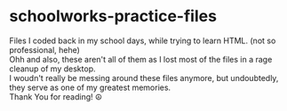 # schoolworks-practice-files
Files I coded back in my school days, while trying to learn HTML. (not so professional, hehe)<br>
Ohh and also, these aren't all of them as I lost most of the files in a rage cleanup of my desktop.<br>
I woudn't really be messing around these files anymore, but undoubtedly, they serve as one of my greatest memories.<br>
Thank You for reading! ☮️
